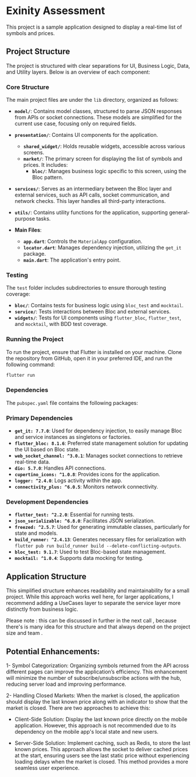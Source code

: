 # Exinity Assessment

This project is a sample application designed to display a real-time list of symbols and prices.

## Project Structure
The project is structured with clear separations for UI, Business Logic, Data, and Utility layers. Below is an overview of each component:

### Core Structure

The main project files are under the `lib` directory, organized as follows:

- **`model/`**: Contains model classes, structured to parse JSON responses from APIs or socket connections. These models are simplified for the current use case, focusing only on required fields.


- **`presentation/`**: Contains UI components for the application.
  - **`shared_widget/`**: Holds reusable widgets, accessible across various screens.
  - **`market/`**: The primary screen for displaying the list of symbols and prices. It includes:
    - **`bloc/`**: Manages business logic specific to this screen, using the Bloc pattern.

- **`services/`**: Serves as an intermediary between the Bloc layer and external services, such as API calls, socket communication, and network checks. This layer handles all third-party interactions.

- **`utils/`**: Contains utility functions for the application, supporting general-purpose tasks.

- **Main Files**:
  - **`app.dart`**: Controls the `MaterialApp` configuration.
  - **`locator.dart`**: Manages dependency injection, utilizing the `get_it` package.
  - **`main.dart`**: The application's entry point.


### Testing

The `test` folder includes subdirectories to ensure thorough testing coverage:

- **`bloc/`**: Contains tests for business logic using `bloc_test` and `mocktail`.
- **`service/`**: Tests interactions between Bloc and external services.
- **`widgets/`**: Tests for UI components using `flutter_bloc`, `flutter_test`, and `mocktail`, with BDD test coverage.


### Running the Project

To run the project, ensure that Flutter is installed on your machine. Clone the repository from GitHub, open it in your preferred IDE, and run the following command:

```bash
flutter run
```



### Dependencies

The `pubspec.yaml` file contains the following packages:

### Primary Dependencies

- **`get_it: 7.7.0`**: Used for dependency injection, to easily manage Bloc and service instances as singletons or factories.
- **`flutter_bloc: 8.1.6`**: Preferred state management solution for updating the UI based on Bloc state.
- **`web_socket_channel: ^3.0.1`**: Manages socket connections to retrieve real-time data.
- **`dio: 5.7.0`**: Handles API connections.
- **`cupertino_icons: ^1.0.8`**: Provides icons for the application.
- **`logger: ^2.4.0`**: Logs activity within the app.
- **`connectivity_plus: ^6.0.5`**: Monitors network connectivity.

### Development Dependencies

- **`flutter_test: ^2.2.0`**: Essential for running tests.
- **`json_serializable: ^6.8.0`**: Facilitates JSON serialization.
- **`freezed: ^2.5.7`**: Used for generating immutable classes, particularly for state and models.
- **`build_runner: ^2.4.13`**: Generates necessary files for serialization with `flutter pub run build_runner build --delete-conflicting-outputs`.
- **`bloc_test: 9.1.7`**: Used to test Bloc-based state management.
- **`mocktail: ^1.0.4`**: Supports data mocking for testing.


## Application Structure

This simplified structure enhances readability and maintainability for a small project. While this approach works well here, for larger applications, I recommend adding a UseCases layer to separate the service layer more distinctly from business logic.

Please note : this can be discussed in further in the next call , because there's is many idea for this structure and that always depend on the project size and team .

## Potential Enhancements:

1- Symbol Categorization: Organizing symbols returned from the API across different pages can improve the application’s efficiency. This enhancement will minimize the number of subscribe/unsubscribe actions with the hub, reducing server load and improving performance.



2- Handling Closed Markets: When the market is closed, the application should display the last known price along with an indicator to show that the market is closed. There are two approaches to achieve this:

- Client-Side Solution: Display the last known price directly on the mobile application. However, this approach is not recommended due to its dependency on the mobile app's local state and new users.

- Server-Side Solution: Implement caching, such as Redis, to store the last known prices. This approach allows the socket to deliver cached prices at the start, ensuring users see the last static price without experiencing loading delays when the market is closed. This method provides a more seamless user experience.